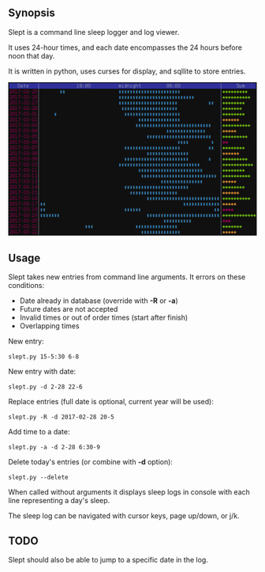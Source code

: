 ## Synopsis

Slept is a command line sleep logger and log viewer.

It uses 24-hour times, and each date encompasses the 24 hours before noon that day.

It is written in python, uses curses for display, and sqllite to store entries.

![Slept display log output](/screenshot.png)

## Usage

Slept takes new entries from command line arguments.
It errors on these conditions:

* Date already in database (override with **-R** or **-a**)
* Future dates are not accepted
* Invalid times or out of order times (start after finish)
* Overlapping times


New entry:

	slept.py 15-5:30 6-8

New entry with date:

	slept.py -d 2-28 22-6

Replace entries (full date is optional, current year will be used):

	slept.py -R -d 2017-02-28 20-5

Add time to a date:

	slept.py -a -d 2-28 6:30-9

Delete today's entries (or combine with **-d** option):

	slept.py --delete

When called without arguments it displays sleep logs in console with 
each line representing a day's sleep.

The sleep log can be navigated with cursor keys, page up/down, or j/k.

## TODO
Slept should also be able to jump to a specific date in the log.

